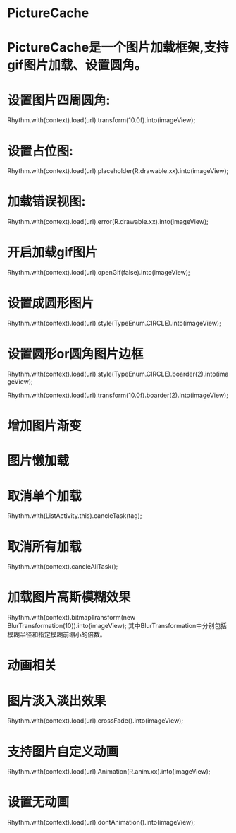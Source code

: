 # PictureCache
# PictureCache是一个图片加载框架,支持gif图片加载、设置圆角。
 
# 设置图片四周圆角:
 Rhythm.with(context).load(url).transform(10.0f).into(imageView);
# 设置占位图: 
Rhythm.with(context).load(url).placeholder(R.drawable.xx).into(imageView);
# 加载错误视图:
 Rhythm.with(context).load(url).error(R.drawable.xx).into(imageView);
# 开启加载gif图片
 Rhythm.with(context).load(url).openGif(false).into(imageView);
# 设置成圆形图片
 Rhythm.with(context).load(url).style(TypeEnum.CIRCLE).into(imageView);
# 设置圆形or圆角图片边框
 Rhythm.with(context).load(url).style(TypeEnum.CIRCLE).boarder(2).into(imageView);
 
 Rhythm.with(context).load(url).transform(10.0f).boarder(2).into(imageView);
# 增加图片渐变

# 图片懒加载

# 取消单个加载
 Rhythm.with(ListActivity.this).cancleTask(tag);
# 取消所有加载
 Rhythm.with(context).cancleAllTask();

# 加载图片高斯模糊效果
 Rhythm.with(context).bitmapTransform(new BlurTransformation(10)).into(imageView);
 其中BlurTransformation中分别包括模糊半径和指定模糊前缩小的倍数。


# 动画相关
# 图片淡入淡出效果
 Rhythm.with(context).load(url).crossFade().into(imageView);
# 支持图片自定义动画
Rhythm.with(context).load(url).Animation(R.anim.xx).into(imageView);
# 设置无动画
Rhythm.with(context).load(url).dontAnimation().into(imageView);

 

 
